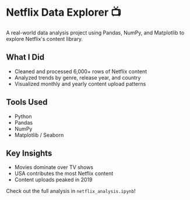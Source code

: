 # Netflix Data Explorer 📺

A real-world data analysis project using Pandas, NumPy, and Matplotlib to explore Netflix's content library.

## What I Did
- Cleaned and processed 6,000+ rows of Netflix content
- Analyzed trends by genre, release year, and country
- Visualized monthly and yearly content upload patterns

## Tools Used
- Python
- Pandas
- NumPy
- Matplotlib / Seaborn

## Key Insights
- Movies dominate over TV shows
- USA contributes the most Netflix content
- Content uploads peaked in 2019

Check out the full analysis in `netflix_analysis.ipynb`!

